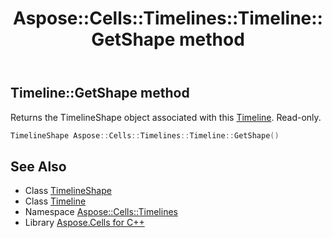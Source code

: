 ﻿---
title: Aspose::Cells::Timelines::Timeline::GetShape method
linktitle: GetShape
second_title: Aspose.Cells for C++ API Reference
description: 'Aspose::Cells::Timelines::Timeline::GetShape method. Returns the TimelineShape object associated with this Timeline. Read-only in C++.'
type: docs
weight: 800
url: /cpp/aspose.cells.timelines/timeline/getshape/
---
## Timeline::GetShape method


Returns the TimelineShape object associated with this [Timeline](../). Read-only.

```cpp
TimelineShape Aspose::Cells::Timelines::Timeline::GetShape()
```

## See Also

* Class [TimelineShape](../../../aspose.cells.drawing/timelineshape/)
* Class [Timeline](../)
* Namespace [Aspose::Cells::Timelines](../../)
* Library [Aspose.Cells for C++](../../../)
